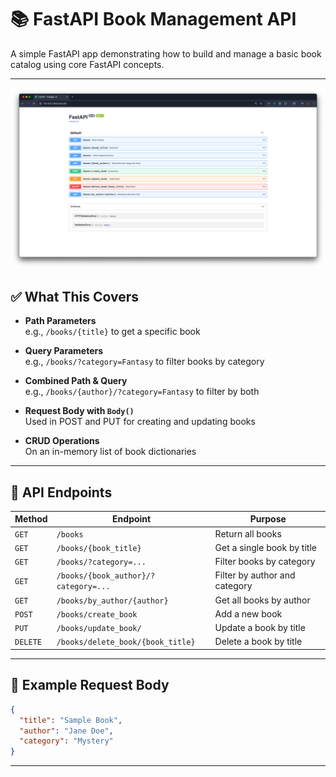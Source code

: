# 📚 FastAPI Book Management API

A simple FastAPI app demonstrating how to build and manage a basic book catalog using core FastAPI concepts.

---
![alt text](image.png)

## ✅ What This Covers

- **Path Parameters**  
  e.g., `/books/{title}` to get a specific book

- **Query Parameters**  
  e.g., `/books/?category=Fantasy` to filter books by category

- **Combined Path & Query**  
  e.g., `/books/{author}/?category=Fantasy` to filter by both

- **Request Body with `Body()`**  
  Used in POST and PUT for creating and updating books

- **CRUD Operations**  
  On an in-memory list of book dictionaries

---

## 📘 API Endpoints

| Method | Endpoint | Purpose |
|--------|----------|---------|
| `GET`  | `/books` | Return all books |
| `GET`  | `/books/{book_title}` | Get a single book by title |
| `GET`  | `/books/?category=...` | Filter books by category |
| `GET`  | `/books/{book_author}/?category=...` | Filter by author and category |
| `GET`  | `/books/by_author/{author}` | Get all books by author |
| `POST` | `/books/create_book` | Add a new book |
| `PUT`  | `/books/update_book/` | Update a book by title |
| `DELETE` | `/books/delete_book/{book_title}` | Delete a book by title |

---

## 📝 Example Request Body

```json
{
  "title": "Sample Book",
  "author": "Jane Doe",
  "category": "Mystery"
}
```

---